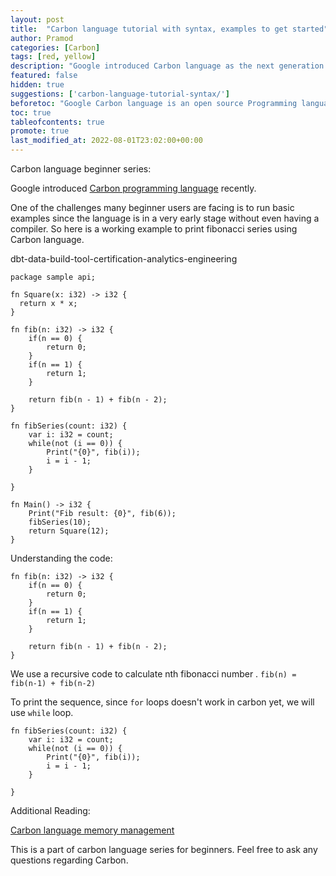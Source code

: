 ```yaml
---
layout: post
title:  "Carbon language tutorial with syntax, examples to get started"
author: Pramod
categories: [Carbon]
tags: [red, yellow]
description: "Google introduced Carbon language as the next generation programming language with a goal to replace C++ as a successor"
featured: false
hidden: true
suggestions: ['carbon-language-tutorial-syntax/']
beforetoc: "Google Carbon language is an open source Programming language that is successor to C++"
toc: true
tableofcontents: true
promote: true
last_modified_at: 2022-08-01T23:02:00+00:00
---
```


Carbon language beginner series:

Google introduced [Carbon programming language](https://tipseason.com/carbon-language-tutorial-syntax/) recently.

One of the challenges many beginner users are facing is to run basic examples since the language is in a very early stage without even having a compiler. So here is a working example to print fibonacci series using Carbon language.

dbt-data-build-tool-certification-analytics-engineering
```
package sample api;

fn Square(x: i32) -> i32 {
  return x * x;
}

fn fib(n: i32) -> i32 {
    if(n == 0) {
        return 0;
    }
    if(n == 1) {
        return 1;
    }

    return fib(n - 1) + fib(n - 2);
}

fn fibSeries(count: i32) {
    var i: i32 = count;
    while(not (i == 0)) {
        Print("{0}", fib(i));
        i = i - 1;
    }

}

fn Main() -> i32 {
    Print("Fib result: {0}", fib(6));
    fibSeries(10);
    return Square(12);
}
```

Understanding the code:

```
fn fib(n: i32) -> i32 {
    if(n == 0) {
        return 0;
    }
    if(n == 1) {
        return 1;
    }

    return fib(n - 1) + fib(n - 2);
}
```

We use a recursive code to calculate nth fibonacci number .
`fib(n) = fib(n-1) + fib(n-2)`

To print the sequence, since `for` loops doesn't work in carbon yet, we will use `while` loop.
```
fn fibSeries(count: i32) {
    var i: i32 = count;
    while(not (i == 0)) {
        Print("{0}", fib(i));
        i = i - 1;
    }

}
```

Additional Reading:

[Carbon language memory management](https://tipseason.com/carbon-language-memory-safety/)

This is a part of carbon language series for beginners. Feel free to ask any questions regarding Carbon. 